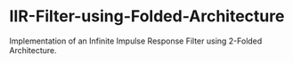 # IIR-Filter-using-Folded-Architecture
Implementation of an Infinite Impulse Response Filter using 2-Folded Architecture.
